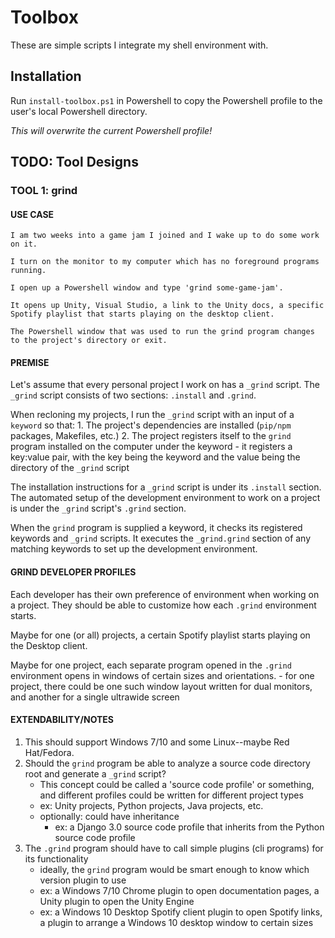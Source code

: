 # Toolbox

These are simple scripts I integrate my shell environment with.

## Installation
Run `install-toolbox.ps1` in Powershell to copy the Powershell profile to the user's local Powershell directory.

*This will overwrite the current Powershell profile!*

## TODO: Tool Designs

### TOOL 1: grind

#### USE CASE
```
I am two weeks into a game jam I joined and I wake up to do some work on it.

I turn on the monitor to my computer which has no foreground programs running.

I open up a Powershell window and type 'grind some-game-jam'.

It opens up Unity, Visual Studio, a link to the Unity docs, a specific Spotify playlist that starts playing on the desktop client. 

The Powershell window that was used to run the grind program changes to the project's directory or exit.
```

#### PREMISE
Let's assume that every personal project I work on has a `_grind` script. 
The `_grind` script consists of two sections: `.install` and `.grind`.

When recloning my projects, I run the `_grind` script with an input of a `keyword` so that:
	1. The project's dependencies are installed (`pip/npm` packages, Makefiles, etc.)
	2. The project registers itself to the `grind` program installed on the computer under the keyword
		- it registers a key:value pair, with the key being the keyword and the value being the directory of the `_grind` script

The installation instructions for a `_grind` script is under its `.install` section.
The automated setup of the development environment to work on a project is under the `_grind` script's `.grind` section.

When the `grind` program is supplied a keyword, it checks its registered keywords and `_grind` scripts.
It executes the `_grind.grind` section of any matching keywords to set up the development environment.

#### GRIND DEVELOPER PROFILES
Each developer has their own preference of environment when working on a project. They should be able to customize how each `.grind` environment starts.

Maybe for one (or all) projects, a certain Spotify playlist starts playing on the Desktop client.

Maybe for one project, each separate program opened in the `.grind` environment opens in windows of certain sizes and orientations.
	- for one project, there could be one such window layout written for dual monitors, and another for a single ultrawide screen

#### EXTENDABILITY/NOTES
1. This should support Windows 7/10 and some Linux--maybe Red Hat/Fedora. 
2. Should the `grind` program be able to analyze a source code directory root and generate a `_grind` script?
	- This concept could be called a 'source code profile' or something, and different profiles could be written for different project types
	- ex: Unity projects, Python projects, Java projects, etc.
	- optionally: could have inheritance
		- ex: a Django 3.0 source code profile that inherits from the Python source code profile
3. The `.grind` program should have to call simple plugins (cli programs) for its functionality
	- ideally, the `grind` program would be smart enough to know which version plugin to use
	- ex: a Windows 7/10 Chrome plugin to open documentation pages, a Unity plugin to open the Unity Engine
	- ex: a Windows 10 Desktop Spotify client plugin to open Spotify links, a plugin to arrange a Windows 10 desktop window to certain sizes

